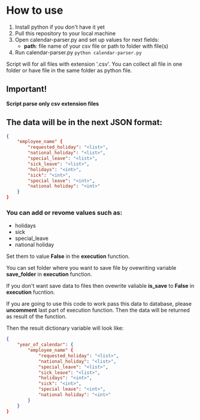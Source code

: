 # How to use

1. Install python if you don't have it yet
2. Pull this repository to your local machine
3. Open calendar-parser.py and set up values for next fields:
    - **path**: file name of your csv file or path to folder with file(s)
4. Run calendar-parser.py
``python calendar-parser.py``

Script will for all files with extension '.csv'.
You can collect all file in one folder or have file in the same folder as python file.

## Important!
**Script parse only csv extension files**

## The data will be in the next JSON format:

```json
{
    "employee_name" {
        "requested_holiday": "<list>",
        "national_holiday": "<list>",
        "special_leave": "<list>",
        "sick_leave": "<list>",
        "holidays": "<int>",
        "sick": "<int>",
        "special leave": "<int>",
        "national holiday": "<int>"
    }
}
```

### You can add or revome values such as:
- holidays
- sick
- special_leave
- national holiday

Set them to value __False__ in the **execution** function.

You can set folder where you want to save file by ovewriting variable **save_folder** in **execution** function.

If you don't want save data to files then ovewrite valiable **is_save** to __False__ in **execution** fucntion.

If you are going to use this code to work pass this data to database, please **uncomment** last part of execution function. Then the data will be returned as result of the function.

Then the result dictionary variable will look like:

```json
{
    "year_of_calendar": {
        "employee_name" {
            "requested_holiday": "<list>",
            "national_holiday": "<list>",
            "special_leave": "<list>",
            "sick_leave": "<list>",
            "holidays": "<int>",
            "sick": "<int>",
            "special leave": "<int>",
            "national holiday": "<int>"
        }
    }
}
```